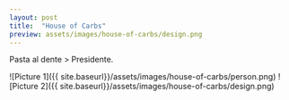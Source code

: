 ```yaml
---
layout: post
title:  "House of Carbs"
preview: assets/images/house-of-carbs/design.png
---
```


Pasta al dente > Presidente.

![Picture 1]({{ site.baseurl}}/assets/images/house-of-carbs/person.png)
![Picture 2]({{ site.baseurl}}/assets/images/house-of-carbs/design.png)
